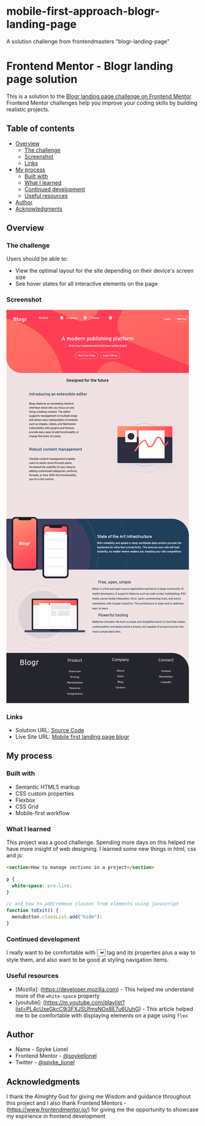 # mobile-first-approach-blogr-landing-page
A solution challenge from frontendmasters "blogr-landing-page"
# Frontend Mentor - Blogr landing page solution

This is a solution to the [Blogr landing page challenge on Frontend Mentor](https://www.frontendmentor.io/challenges/blogr-landing-page-EX2RLAApP). Frontend Mentor challenges help you improve your coding skills by building realistic projects.

## Table of contents

- [Overview](#overview)
  - [The challenge](#the-challenge)
  - [Screenshot](#screenshot)
  - [Links](#links)
- [My process](#my-process)
  - [Built with](#built-with)
  - [What I learned](#what-i-learned)
  - [Continued development](#continued-development)
  - [Useful resources](#useful-resources)
- [Author](#author)
- [Acknowledgments](#acknowledgments)

## Overview

### The challenge

Users should be able to:

- View the optimal layout for the site depending on their device's screen size
- See hover states for all interactive elements on the page

### Screenshot

![](./screenshot.png)

### Links

- Solution URL: [Source Code](https://github.com/spykelion/mobile-first-approach-blogr-landing-page)
- Live Site URL: [Mobile first landing page blogr](https://landing-page-mobile-first.netlify.app/)

## My process

### Built with

- Semantic HTML5 markup
- CSS custom properties
- Flexbox
- CSS Grid
- Mobile-first workflow

### What I learned

This project was a good challenge. Spending more days on this helped me have
more insight of web designing. I learned some new things in html, css and js:

```html
<section>How to manage sections in a project</section>
```

```css
p {
  white-space: pre-line;
}
```

```js
// and how to add/remove classes from elements using javascript
function toExit() {
  menuButton.classList.add("hide");
}
```

### Continued development

I really want to be comfortable with <select> ` <select>` </select> tag and its properties plus a way to style them, and also
want to be good at styling navigation items.

### Useful resources

- [Mozilla]: (https://developer.mozilla.com) - This helped me understand more of the `white-space` property
- [youtube]: (https://m.youtube.com/playlist?list=PL4cUxeGkcC9i3FXJSUfmsNOx8E7u6UuhG) - This article helped me to be
  comfortable with displaying elements on a page using `flex`

## Author

- Name - Spyke Lionel
- Frontend Mentor - [@spykelionel](https://www.frontendmentor.io/profile/spykelionel)
- Twitter - [@spyke_lionel](https://www.twitter.com/spyke_lionel)

## Acknowledgments

I thank the Almighty God for giving me Wisdom and guidance throughout this project
and I also thank Frontend Mentors -(https://www.frontendmentor.io/) for giving me the opportunity to showcase my expirience in frontend development